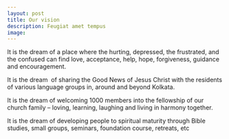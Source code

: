 ```yaml
---
layout: post
title: Our vision
description: Feugiat amet tempus
image: 
---
```


It is the dream of a place where the hurting, depressed, the frustrated, and the confused can find love, acceptance, help, hope, forgiveness, guidance and encouragement.

It is the dream  of sharing the Good News of Jesus Christ with the residents of various language groups in, around and beyond Kolkata.

It is the dream of welcoming 1000 members into the fellowship of our church family – loving, learning, laughing and living in harmony together.

It is the dream of developing people to spiritual maturity through Bible studies, small groups, seminars, foundation course, retreats, etc

